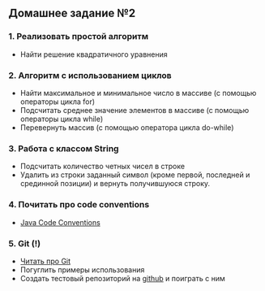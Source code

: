 ## Домашнее задание №2

### 1. Реализовать простой алгоритм
 * Найти решение квадратичного уравнения

### 2. Алгоритм с использованием циклов
 * Найти максимальное и минимальное число в массиве (с помощью операторы цикла for)
 * Подсчитать среднее значение элементов в массиве (с помощью операторы цикла while)
 * Перевернуть массив (с помощью оператора цикла do-while)

### 3. Работа с классом String
 * Подсчитать количество четных чисел в строке
 * Удалить из строки заданный символ (кроме первой, последней и срединной позиции) и вернуть получившуюся строку.

### 4. Почитать про code conventions
 * [Java Code Conventions](http://www.oracle.com/technetwork/java/codeconventions-150003.pdf)

### 5. Git (!)
 * [Читать про Git](https://git-scm.com/book/ru/v1)
 * Погуглить примеры использования
 * Создать тестовый репозиторий на [github](https://github.com) и поиграть с ним